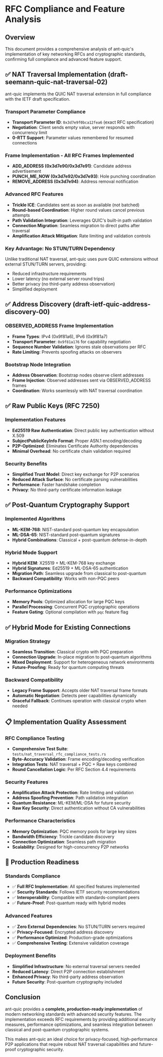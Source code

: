 # RFC Compliance and Feature Analysis

## Overview

This document provides a comprehensive analysis of ant-quic's implementation of key networking RFCs and cryptographic standards, confirming full compliance and advanced feature support.

## ✅ NAT Traversal Implementation (draft-seemann-quic-nat-traversal-02)

ant-quic implements the QUIC NAT traversal extension in full compliance with the IETF draft specification.

### Transport Parameter Compliance
- **Transport Parameter ID**: `0x3d7e9f0bca12fea6` (exact RFC specification)
- **Negotiation**: Client sends empty value, server responds with concurrency limit
- **0-RTT Support**: Parameter values remembered for resumed connections

### Frame Implementation - All RFC Frames Implemented
- **ADD_ADDRESS (0x3d7e90/0x3d7e91)**: Candidate address advertisement
- **PUNCH_ME_NOW (0x3d7e92/0x3d7e93)**: Hole punching coordination
- **REMOVE_ADDRESS (0x3d7e94)**: Address removal notification

### Advanced RFC Features
- **Trickle ICE**: Candidates sent as soon as available (not batched)
- **Round-based Coordination**: Higher round values cancel previous attempts
- **Path Validation Integration**: Leverages QUIC's built-in path validation
- **Connection Migration**: Seamless migration to direct paths after traversal
- **Amplification Attack Mitigation**: Rate limiting and validation controls

### Key Advantage: No STUN/TURN Dependency
Unlike traditional NAT traversal, ant-quic uses pure QUIC extensions without external STUN/TURN servers, providing:
- Reduced infrastructure requirements
- Lower latency (no external server round trips)
- Better privacy (no third-party address observation)
- Simplified deployment

## ✅ Address Discovery (draft-ietf-quic-address-discovery-00)

### OBSERVED_ADDRESS Frame Implementation
- **Frame Types**: IPv4 (0x9f81a6), IPv6 (0x9f81a7)
- **Transport Parameter**: `0x9f81a176` for capability negotiation
- **Sequence Number Validation**: Ignores stale observations per RFC
- **Rate Limiting**: Prevents spoofing attacks on observers

### Bootstrap Node Integration
- **Address Observation**: Bootstrap nodes observe client addresses
- **Frame Injection**: Observed addresses sent via OBSERVED_ADDRESS frames
- **Coordination**: Works seamlessly with NAT traversal coordination

## ✅ Raw Public Keys (RFC 7250)

### Implementation Features
- **Ed25519 Raw Authentication**: Direct public key authentication without X.509
- **SubjectPublicKeyInfo Format**: Proper ASN.1 encoding/decoding
- **P2P-Optimized**: Eliminates Certificate Authority dependencies
- **Minimal Overhead**: No certificate chain validation required

### Security Benefits
- **Simplified Trust Model**: Direct key exchange for P2P scenarios
- **Reduced Attack Surface**: No certificate parsing vulnerabilities
- **Performance**: Faster handshake completion
- **Privacy**: No third-party certificate information leakage

## ✅ Post-Quantum Cryptography Support

### Implemented Algorithms
- **ML-KEM-768**: NIST-standard post-quantum key encapsulation
- **ML-DSA-65**: NIST-standard post-quantum signatures
- **Hybrid Combinations**: Classical + post-quantum defense-in-depth

### Hybrid Mode Support
- **Hybrid KEM**: X25519 + ML-KEM-768 key exchange
- **Hybrid Signatures**: Ed25519 + ML-DSA-65 authentication
- **Migration Path**: Seamless upgrade from classical to post-quantum
- **Backward Compatibility**: Works with non-PQC peers

### Performance Optimizations
- **Memory Pools**: Optimized allocation for large PQC keys
- **Parallel Processing**: Concurrent PQC cryptographic operations
- **Feature Gating**: Optional compilation with `pqc` feature flag

## ✅ Hybrid Mode for Existing Connections

### Migration Strategy
- **Seamless Transition**: Classical crypto with PQC preparation
- **Connection Upgrade**: In-place migration to post-quantum algorithms
- **Mixed Deployment**: Support for heterogeneous network environments
- **Future-Proofing**: Ready for quantum computing threats

### Backward Compatibility
- **Legacy Frame Support**: Accepts older NAT traversal frame formats
- **Automatic Negotiation**: Detects peer capabilities dynamically
- **Graceful Fallback**: Continues operation with classical crypto when needed

## 📋 Implementation Quality Assessment

### RFC Compliance Testing
- **Comprehensive Test Suite**: `tests/nat_traversal_rfc_compliance_tests.rs`
- **Byte-Accuracy Validation**: Frame encoding/decoding verification
- **Integration Tests**: NAT traversal + PQC + Raw keys combined
- **Round Cancellation Logic**: Per RFC Section 4.4 requirements

### Security Features
- **Amplification Attack Protection**: Rate limiting and validation
- **Address Spoofing Prevention**: Path validation integration
- **Quantum Resistance**: ML-KEM/ML-DSA for future security
- **Raw Key Security**: Direct authentication without CA vulnerabilities

### Performance Characteristics
- **Memory Optimization**: PQC memory pools for large key sizes
- **Bandwidth Efficiency**: Trickle candidate discovery
- **Connection Optimization**: Seamless path migration
- **Scalability**: Designed for high-concurrency P2P networks

## 🎯 Production Readiness

### Standards Compliance
- ✅ **Full RFC Implementation**: All specified features implemented
- ✅ **Security Standards**: Follows IETF security recommendations
- ✅ **Interoperability**: Compatible with standards-compliant peers
- ✅ **Future-Proof**: Post-quantum ready with hybrid modes

### Advanced Features
- ✅ **Zero External Dependencies**: No STUN/TURN servers required
- ✅ **Privacy-Focused**: Encrypted address discovery
- ✅ **Performance Optimized**: Production-grade optimizations
- ✅ **Comprehensive Testing**: Extensive validation coverage

### Deployment Benefits
- **Simplified Infrastructure**: No external traversal servers needed
- **Reduced Latency**: Direct P2P connection establishment
- **Enhanced Privacy**: No third-party address observation
- **Future Security**: Post-quantum cryptography included

## Conclusion

ant-quic provides a **complete, production-ready implementation** of modern networking standards with advanced security features. The implementation exceeds RFC requirements by providing additional security measures, performance optimizations, and seamless integration between classical and post-quantum cryptographic systems.

This makes ant-quic an ideal choice for privacy-focused, high-performance P2P applications that require robust NAT traversal capabilities and future-proof cryptographic security.